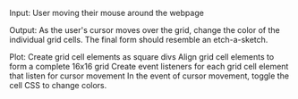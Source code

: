 Input:
User moving their mouse around the webpage

Output:
As the user's cursor moves over the grid, change the color of the individual grid cells.
The final form should resemble an etch-a-sketch.

Plot:
Create grid cell elements as square divs
Align grid cell elements to form a complete 16x16 grid
Create event listeners for each grid cell element that listen for cursor movement
In the event of cursor movement, toggle the cell CSS to change colors.